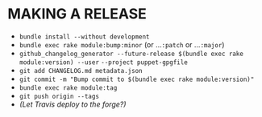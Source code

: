 # MAKING A RELEASE

* `bundle install --without development`
* `bundle exec rake module:bump:minor` (or ...`:patch` or ...`:major`)
* `github_changelog_generator --future-release $(bundle exec rake module:version) --user` _<GitHub-username>_ `--project puppet-gpgfile`
* `git add CHANGELOG.md metadata.json`
* `git commit -m "Bump commit to $(bundle exec rake module:version)"`
* `bundle exec rake module:tag`
* `git push origin --tags`
* _(Let Travis deploy to the forge?)_
